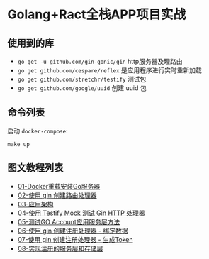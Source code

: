 # Golang+Ract全栈APP项目实战


## 使用到的库
- `go get -u github.com/gin-gonic/gin` http服务器及理路由
- `go get github.com/cespare/reflex` 是应用程序进行实时重新加载
- `go get github.com/stretchr/testify` 测试包
- `go get github.com/google/uuid` 创建 uuid 包



## 命令列表
启动 `docker-compose`:
```
make up
```

## 图文教程列表
- [01-Docker重载安装Go服务器](https://dev.to/jacobsngoodwin/full-stack-memory-app-01-setup-go-server-with-reload-in-docker-62n)
- [02-使用 gin 创建路由处理器](https://dev.to/jacobsngoodwin/02-creating-route-handlers-in-gin-4f3j)
- [03-应用架构](https://dev.to/jacobsngoodwin/03-application-architecture-5jk)
- [04-使用 Testify Mock 测试 Gin HTTP 处理器](https://dev.to/jacobsngoodwin/04-testing-first-gin-http-handler-9m0)
- [05-测试GO Account应用服务层方法](https://dev.to/jacobsngoodwin/05-testing-a-service-layer-method-in-go-account-application-13a6)
- [06-使用 gin 创建注册处理器 - 绑定数据](https://dev.to/jacobsngoodwin/creating-signup-handler-in-gin-binding-data-3kb5)
- [07-使用 gin 创建注册处理器 - 生成Token](https://dev.to/jacobsngoodwin/07-completing-signup-handler-in-gin-token-creation-1ikc)
- [08-实现注册的服务层和存储层](https://dev.to/jacobsngoodwin/08-implement-signup-in-service-and-repository-layers-4coe)
